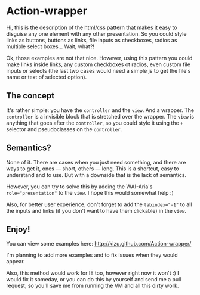 # Action-wrapper

Hi, this is the description of the html/css pattern that makes it easy to disguise any one element with any other presentation. So you could style links as buttons, buttons as links, file inputs as checkboxes, radios as multiple select boxes… Wait, what?!

Ok, those examples are not that nice. However, using this pattern you could make links inside links, any custom checkboxes ot radios, even custom file inputs or selects (the last two cases would need a simple js to get the file's name or text of selected option).

## The concept

It's rather simple: you have the `controller` and the `view`. And a wrapper. The `controller` is a invisible block that is stretched over the wrapper. The `view` is anything that goes after the `controller`, so you could style it using the `+` selector and pseudoclasses on the `controller`.

## Semantics?

None of it. There are cases when you just need something, and there are ways to get it, ones — short, others — long. This is a shortcut, easy to understand and to use. But with a downside that is the lack of semantics.

However, you can try to solve this by adding the WAI-Aria's `role="presentation"` to the `view`. I hope this would somewhat help :)

Also, for better user experience, don't forget to add the `tabindex="-1"` to all the inputs and links (if you don't want to have them clickable) in the `view`.

## Enjoy!

You can view some examples here: http://kizu.github.com/Action-wrapper/

I'm planning to add more examples and to fix issues when they would appear.

Also, this method would work for IE too, however right now it won't :) I would fix it someday, or you can do this by yourself and send me a pull request, so you'll save me from running the VM and all this dirty work.